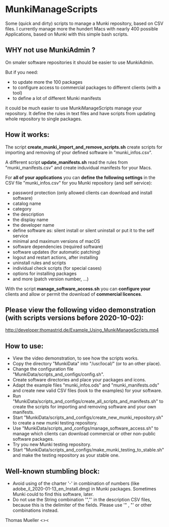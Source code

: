 # MunkiManageScripts

Some (quick and dirty) scripts to manage a Munki repository, based on CSV files.
I currently manage more the hundert Macs with nearly 400 possible Applications, based on Munki with this simple bash scripts.

## WHY not use MunkiAdmin ?

On smaler software repositories it should be easier to use MunkiAdmin.

But if you need:
* to update more the 100 packages
* to configure access to commercial packages to different clients (with a tool)
* to define a lot of different Munki manifests

it could be much easier to use MunkiManageScripts manage your repository.
It define the rules in text files and have scripts from updating whole repository to single packages.

## How it works:

The script **create_munki_import_and_remove_scripts.sh** create scripts for importing and removing of your defined software in "munki_infos.csv".

A different script **update_manifests.sh** read the rules from "munki_manifests.csv" and create induvidual manifests for your Macs.

For **all of your applications** you can **define the following settings** in the CSV file "munki_infos.csv" for you Munki repository (and self service):

* password protection (only allowed clients can download and install software)
* catalog name
* category
* the description
* the display name
* the developer name
* define software as: silent install or silent uninstall or put it to the self service
* minimal and maximum versions of macOS
* software dependencies (required software)
* software updates (for automatic patching)
* logout and restart actions, after installing
* uninstall rules and scripts
* individual check scripts (for special cases)
* options for installing packages
* and more (patch version number, ...)

With the script **manage_software_access.sh** you can **configure your** clients and allow or permit the download of **commercial licences**. 

## Please view the following video demonstration (with scripts versions before 2020-10-02):

http://developer.thomastrid.de/Example_Using_MunkiManageScripts.mp4

## How to use:

* View the video demonstration, to see how the scripts works.
* Copy the directory "MunkiData" into "/usr/local/" (or to an other place).
* Change the configuration file "MunkiData/scripts_and_configs/config.sh".
* Create software directories and place your packages and icons.
* Adapt the example files "munki_infos.ods" and "munki_manifests.ods" and create new valid CSV files (look to the examples) for your software.
* Run "MunkiData/scripts_and_configs/create_all_scripts_and_manifests.sh" to create the scripts for importing and removing software and your own manifests.
* Start "MunkiData/scripts_and_configs/create_new_munki_repository.sh" to create a new  munki testing repository.
* Use "MunkiData/scripts_and_configs/manage_software_access.sh" to manage which clients can download commercial or other non-public software packages.
* Try you new Munki testing repository.
* Start "MunkiData/scripts_and_configs/make_munki_testing_to_stable.sh" and make the testing repository as your stable one.

## Well-known stumbling block:

* Avoid using of the charter '-' in combination of numbers (like adobe_il_2020-01-13_en_Install.dmg) in Munki packages. Sometimes Munki could to find this software, later.
* Do not use the String combination '","' in the description CSV files, because this is the delimiter of the fields. Please use '" , "' or other combinations instead.


Thomas Mueller <><
